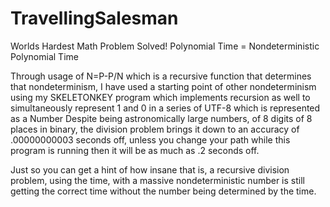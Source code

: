 # TravellingSalesman
Worlds Hardest Math Problem Solved! Polynomial Time = Nondeterministic Polynomial Time

Through usage of N=P-P/N which is a recursive function that determines that nondeterminism, I have used a starting point of other nondeterminism using my SKELETONKEY
program which implements recursion as well to simultaneously represent 1 and 0 in a series of UTF-8 which is represented as a Number
Despite being astronomically large numbers, of 8 digits of 8 places in binary, the division problem brings it down to an accuracy of .00000000003 seconds off, 
unless you change your path while this program is running then it will be as much as .2 seconds off.

Just so you can get a hint of how insane that is, a recursive division problem, using the time, with a massive nondeterministic number is still getting the correct time without the number being determined by the time.
